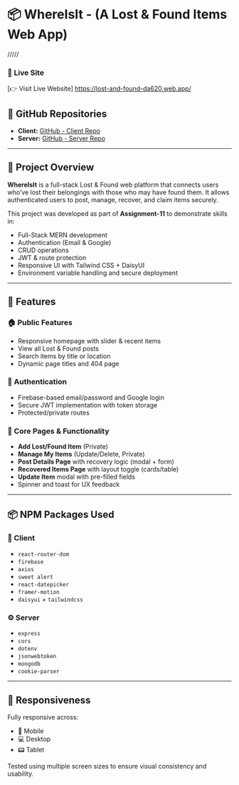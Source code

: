 # 📦 WhereIsIt - (A Lost & Found Items Web App)
 /////
### 🔗 Live Site

[👉 Visit Live Website]  https://lost-and-found-da620.web.app/

## 📁 GitHub Repositories
- **Client:** [GitHub - Client Repo](https://github.com/Programming-Hero-Web-Course4/b11a11-client-side-mahin67580)
- **Server:** [GitHub - Server Repo](https://github.com/Programming-Hero-Web-Course4/b11a11-server-side-mahin67580)

----

## 🎯 Project Overview
**WhereIsIt** is a full-stack Lost & Found web platform that connects users who’ve lost their belongings with those who may have found them. It allows authenticated users to post, manage, recover, and claim items securely.

This project was developed as part of **Assignment-11** to demonstrate skills in:
- Full-Stack MERN development
- Authentication (Email & Google)
- CRUD operations
- JWT & route protection
- Responsive UI with Tailwind CSS + DaisyUI
- Environment variable handling and secure deployment

---

## 🚀 Features

### 🏠 Public Features
- Responsive homepage with slider & recent items
- View all Lost & Found posts
- Search items by title or location
- Dynamic page titles and 404 page

### 🔐 Authentication
- Firebase-based email/password and Google login
- Secure JWT implementation with token storage
- Protected/private routes

### 🧾 Core Pages & Functionality
- **Add Lost/Found Item** (Private)
- **Manage My Items** (Update/Delete, Private)
- **Post Details Page** with recovery logic (modal + form)
- **Recovered Items Page** with layout toggle (cards/table)
- **Update Item** modal with pre-filled fields
- Spinner and toast for UX feedback

---

## 📦 NPM Packages Used

### 📍 Client
- `react-router-dom`
- `firebase`
- `axios`
- `sweet alert`
- `react-datepicker`
- `framer-motion`
- `daisyui` + `tailwindcss`

### ⚙️ Server
- `express`
- `cors`
- `dotenv`
- `jsonwebtoken`
- `mongodb`
- `cookie-parser`

---

## 📱 Responsiveness
Fully responsive across:
- 📱 Mobile
- 💻 Desktop
- 📟 Tablet

Tested using multiple screen sizes to ensure visual consistency and usability.

 